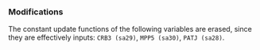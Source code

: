 ### Modifications

The constant update functions of the following variables are erased, since they are effectively inputs: `CRB3 (sa29)`, `MPP5 (sa30)`, `PATJ (sa28)`.

